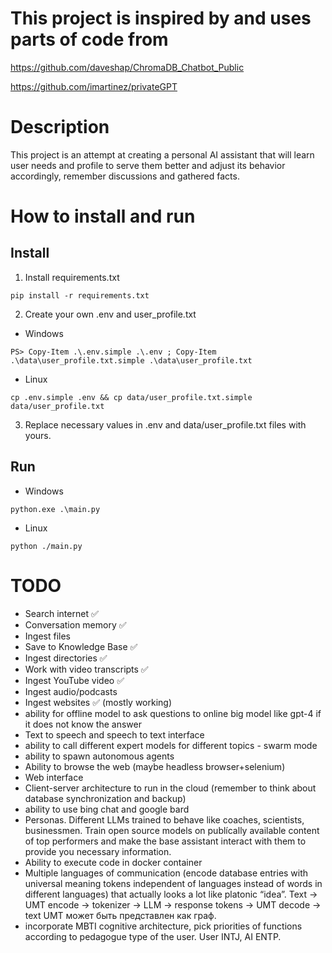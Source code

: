 # This project is inspired by and uses parts of code from

https://github.com/daveshap/ChromaDB_Chatbot_Public

https://github.com/imartinez/privateGPT

# Description

This project is an attempt at creating a personal AI assistant that will learn user needs and profile to serve them better and adjust its behavior accordingly, remember discussions and gathered facts.

# How to install and run

## Install

1. Install requirements.txt

``` pip install -r requirements.txt ```

2. Create your own .env and user_profile.txt

- Windows

``` PS> Copy-Item .\.env.simple .\.env ; Copy-Item .\data\user_profile.txt.simple .\data\user_profile.txt ```

- Linux

``` cp .env.simple .env && cp data/user_profile.txt.simple data/user_profile.txt ```

3. Replace necessary values in .env and data/user_profile.txt files with yours.

## Run

- Windows

``` python.exe .\main.py  ```

- Linux

``` python ./main.py  ```

# TODO

- Search internet ✅
- Conversation memory ✅
- Ingest files 
- Save to Knowledge Base ✅
- Ingest directories ✅
- Work with video transcripts ✅
- Ingest YouTube video ✅
- Ingest audio/podcasts
- Ingest websites ✅ (mostly working)
- ability for offline model to ask questions to online big model like gpt-4 if it does not know the answer
- Text to speech and speech to text interface
- ability to call different expert models for different topics - swarm mode
- ability to spawn autonomous agents 
- Ability to browse the web (maybe headless browser+selenium)
- Web interface
- Client-server architecture to run in the cloud (remember to think about database synchronization and backup)
- ability to use bing chat and google bard
- Personas. Different LLMs trained to behave like coaches, scientists, businessmen. Train open source models on publícally available content of top performers and make the base assistant interact with them to provide you necessary information.
- Ability to execute code in docker container 
- Multiple languages of communication  (encode database entries with universal meaning tokens independent of languages instead of words in different languages) that actually looks a lot like platonic “idea”. Text -> UMT encode -> tokenizer -> LLM -> response tokens -> UMT decode -> text
UMT может быть представлен как граф.
- incorporate MBTI cognitive architecture, pick priorities of functions according to pedagogue type of the user. User INTJ, AI ENTP. 
